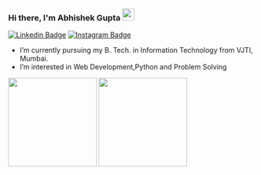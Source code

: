 ### Hi there, I'm Abhishek Gupta <img src="https://media.giphy.com/media/hvRJCLFzcasrR4ia7z/giphy.gif" width="25px">
[![Linkedin Badge](https://img.shields.io/badge/-LinkedIn-0e76a8?style=flat-square&logo=Linkedin&logoColor=white)](https://www.linkedin.com/in/ankit-sharma-he-hm/)
[![Instagram Badge](https://img.shields.io/badge/-Instagram-e4405f?style=flat-square&logo=Instagram&logoColor=white)](https://www.instagram.com/sharmaankit261/)


<ul>
  <li>I’m currently pursuing my B. Tech. in Information Technology from VJTI, Mumbai.</li>  
  <li>I’m interested in  Web Development,Python and Problem Solving</li>
</ul>


<p>
  <img height="180em" src="https://github-readme-stats.vercel.app/api?username=ankittsharmaa&show_icons=true&hide_border=true&&count_private=true&include_all_commits=true" />
  <img height="180em" src="https://github-readme-stats.vercel.app/api/top-langs/?username=ankittsharmaa&exclude_repo=KNN-Image-Classification&show_icons=true&hide_border=true&layout=compact&langs_count=8"/>
</p>

